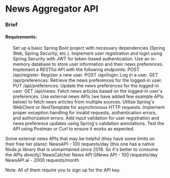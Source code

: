 # News Aggregator API
### Brief
#### Requirements:
<ol> Set up a basic Spring Boot project with necessary dependencies (Spring Web, Spring Security, etc.).
Implement user registration and login using Spring Security with JWT for token-based authentication.
Use an in-memory database to store user information and their news preferences.
Implement a RESTful API with the following endpoints:
POST /api/register: Register a new user.
POST /api/login: Log in a user.
GET /api/preferences: Retrieve the news preferences for the logged-in user.
PUT /api/preferences: Update the news preferences for the logged-in user.
GET /api/news: Fetch news articles based on the logged-in user's preferences.
Use external news APIs (we have added few example APIs below) to fetch news articles from multiple sources. Utilize Spring's WebClient or RestTemplate for asynchronous HTTP requests.
Implement proper exception handling for invalid requests, authentication errors, and authorization errors.
Add input validation for user registration and news preference updates using Spring's validation annotations.
Test the API using Postman or Curl to ensure it works as expected.
</ol>
Some external news APIs that may be helpful (they have some limits on their free tier plans):
NewsAPI - 100 requests/day (this one has a native Node.js library that is unmaintained since 2018. So it's better to consume the APIs directly)
NewsCatcher News API
GNews API - 100 requests/day
NewsAPI.ai - 2000 requests/month

Note: All of them require you to sign up for the API key.

